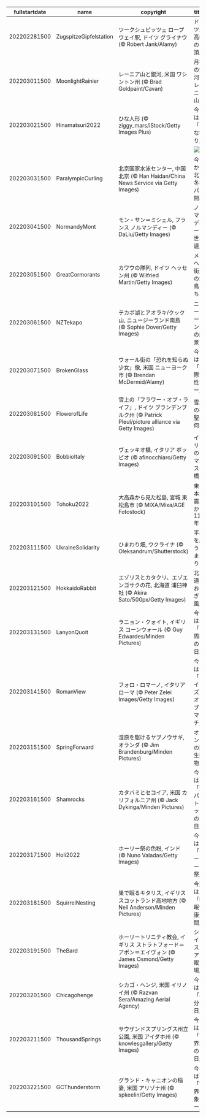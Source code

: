 |fullstartdate|name|copyright|title|image|
|--|--|--|--|--|
202202281500|ZugspitzeGipfelstation|ツークシュピッツェ ロープウェイ駅, ドイツ グライナウ (© Robert Jank/Alamy)|ドイツ最高峰の山頂駅|![](/ja-JP/2022/03/202202281500ZugspitzeGipfelstation.jpg)|
202203011500|MoonlightRainier|レーニア山と銀河, 米国 ワシントン州 (© Brad Goldpaint/Cavan)|月夜の銀河とレーニア山|![](/ja-JP/2022/03/202203011500MoonlightRainier.jpg)|
202203021500|Hinamatsuri2022|ひな人形 (© ziggy_mars/iStock/Getty Images Plus)|今日は「ひな祭り」|![](/ja-JP/2022/03/202203021500Hinamatsuri2022.jpg)|
||||![](/ja-JP/2022/03/.jpg)|
202203031500|ParalympicCurling|北京国家水泳センター, 中国 北京 (© Han Haidan/China News Service via Getty Images)|今日から北京冬季パラ開幕|![](/ja-JP/2022/03/202203031500ParalympicCurling.jpg)|
202203041500|NormandyMont|モン・サン＝ミシェル, フランス ノルマンディー (© DaLiu/Getty Images)|ノルマンディーの世界遺産|![](/ja-JP/2022/03/202203041500NormandyMont.jpg)|
202203051500|GreatCormorants|カワウの隊列, ドイツ ヘッセン州 (© Wilfried Martin/Getty Images)|メルヘン街道の水鳥たち|![](/ja-JP/2022/03/202203051500GreatCormorants.jpg)|
202203061500|NZTekapo|テカポ湖とアオラキ/クック山, ニュージーランド南島 (© Sophie Dover/Getty Images)|ニュージーランドの絶景|![](/ja-JP/2022/03/202203061500NZTekapo.jpg)|
202203071500|BrokenGlass|ウォール街の「恐れを知らぬ少女」像, 米国 ニューヨーク市 (© Brendan McDermid/Alamy)|今日は「国際女性デー」|![](/ja-JP/2022/03/202203071500BrokenGlass.jpg)|
202203081500|FlowerofLife|雪上の「フラワー・オブ・ライフ」, ドイツ ブランデンブルク州 (© Patrick Pleul/picture alliance via Getty Images)|雪上の神聖幾何学|![](/ja-JP/2022/03/202203081500FlowerofLife.jpg)|
202203091500|BobbioItaly|ヴェッキオ橋, イタリア ボッビオ (© afinocchiaro/Getty Images)|イタリアのロマネスク橋|![](/ja-JP/2022/03/202203091500BobbioItaly.jpg)|
202203101500|Tohoku2022|大高森から見た松島, 宮城 東松島市 (© MIXA/Mixa/AGE Fotostock)|東日本大震災から 11 年|![](/ja-JP/2022/03/202203101500Tohoku2022.jpg)|
202203111500|UkraineSolidarity|ひまわり畑, ウクライナ (© Oleksandrum/Shutterstock)|平和を願うひまわり|![](/ja-JP/2022/03/202203111500UkraineSolidarity.jpg)|
202203121500|HokkaidoRabbit|エゾリスとカタクリ、エゾエンゴサクの花, 北海道 浦臼神社 (© Akira Sato/500px/Getty Images)|北海道のおとぎの風景|![](/ja-JP/2022/03/202203121500HokkaidoRabbit.jpg)|
202203131500|LanyonQuoit|ラニョン・クォイト, イギリス コーンウォール (© Guy Edwardes/Minden Pictures)|今日は「円周率の日」|![](/ja-JP/2022/03/202203131500LanyonQuoit.jpg)|
202203141500|RomanView|フォロ・ロマーノ, イタリア ローマ (© Peter Zelei Images/Getty Images)|今日は「アイズ・オブ・マーチ」|![](/ja-JP/2022/03/202203141500RomanView.jpg)|
202203151500|SpringForward|湿原を駆けるヤブノウサギ, オランダ (© Jim Brandenburg/Minden Pictures)|オランダの野生動物|![](/ja-JP/2022/03/202203151500SpringForward.jpg)|
202203161500|Shamrocks|カタバミとセコイア, 米国 カリフォルニア州 (© Jack Dykinga/Minden Pictures)|今日は「聖パトリックの日」|![](/ja-JP/2022/03/202203161500Shamrocks.jpg)|
202203171500|Holi2022|ホーリー祭の色粉, インド (© Nuno Valadas/Getty Images)|今日は「ホーリー祭」|![](/ja-JP/2022/03/202203171500Holi2022.jpg)|
202203181500|SquirrelNesting|巣で眠るキタリス, イギリス スコットランド高地地方 (© Neil Anderson/Minden Pictures)|今週は「睡眠健康週間」|![](/ja-JP/2022/03/202203181500SquirrelNesting.jpg)|
202203191500|TheBard|ホーリートリニティ教会, イギリス ストラトフォード＝アポン＝エイヴォン (© James Osmond/Getty Images)|シェイクスピアが眠る場所|![](/ja-JP/2022/03/202203191500TheBard.jpg)|
202203201500|Chicagohenge|シカゴ・ヘンジ, 米国 イリノイ州 (© Razvan Sera/Amazing Aerial Agency)|今日は「春分の日」|![](/ja-JP/2022/03/202203201500Chicagohenge.jpg)|
202203211500|ThousandSprings|サウザンドスプリングス州立公園, 米国 アイダホ州 (© knowlesgallery/Getty Images)|今日は「世界水の日」|![](/ja-JP/2022/03/202203211500ThousandSprings.jpg)|
202203221500|GCThunderstorm|グランド・キャニオンの稲妻, 米国 アリゾナ州  (© spkeelin/Getty Images)|今日は「世界気象デー」|![](/ja-JP/2022/03/202203221500GCThunderstorm.jpg)|
